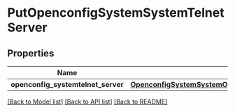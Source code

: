 # PutOpenconfigSystemSystemTelnetServer

## Properties
Name | Type | Description | Notes
------------ | ------------- | ------------- | -------------
**openconfig_systemtelnet_server** | [**OpenconfigSystemSystemOpenconfigsystemsystemTelnetserver**](OpenconfigSystemSystemOpenconfigsystemsystemTelnetserver.md) |  | [optional] 

[[Back to Model list]](../README.md#documentation-for-models) [[Back to API list]](../README.md#documentation-for-api-endpoints) [[Back to README]](../README.md)



